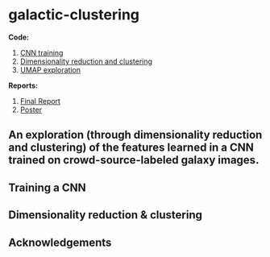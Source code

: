 # galactic-clustering

**Code:**  
1. [CNN training](https://github.com/mkcyoung/galactic-clustering/blob/main/Gal_Net.ipynb)
2. [Dimensionality reduction and clustering](https://github.com/mkcyoung/galactic-clustering/blob/main/dim_reduction_exploration.ipynb)
3. [UMAP exploration](https://github.com/mkcyoung/galactic-clustering/blob/main/umap_dim.ipynb)
  
**Reports:**
1. [Final Report](https://github.com/mkcyoung/galactic-clustering/blob/main/Data%20Mining%20Final%20Report.pdf)
2. [Poster](https://github.com/mkcyoung/galactic-clustering/blob/main/galaxy_poster_v2.pdf)


## An exploration (through dimensionality reduction and clustering) of the features learned in a CNN trained on crowd-source-labeled galaxy images.



## Training a CNN



## Dimensionality reduction & clustering



## Acknowledgements
